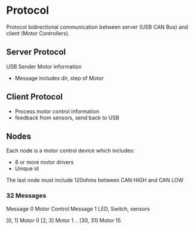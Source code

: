 
# Protocol

Protocol bidirectional communication between server (USB CAN Bus) and client (Motor Controllers).


## Server Protocol

 USB Sender
 Motor information

 - Message includes dir, step of Motor

## Client Protocol

- Process motor control information
- feedback from sensors, send back to USB


## Nodes

Each node is a motor control device which includes:

  - 8 or more motor drivers
  - Unique id

The last node must include 120ohms between CAN HIGH and CAN LOW



### 32 Messages

Message 0 Motor Control
Message 1 LED, Switch, sensors

[0, 1] Motor 0
[2, 3] Motor 1
..
[30, 31] Motor 15
